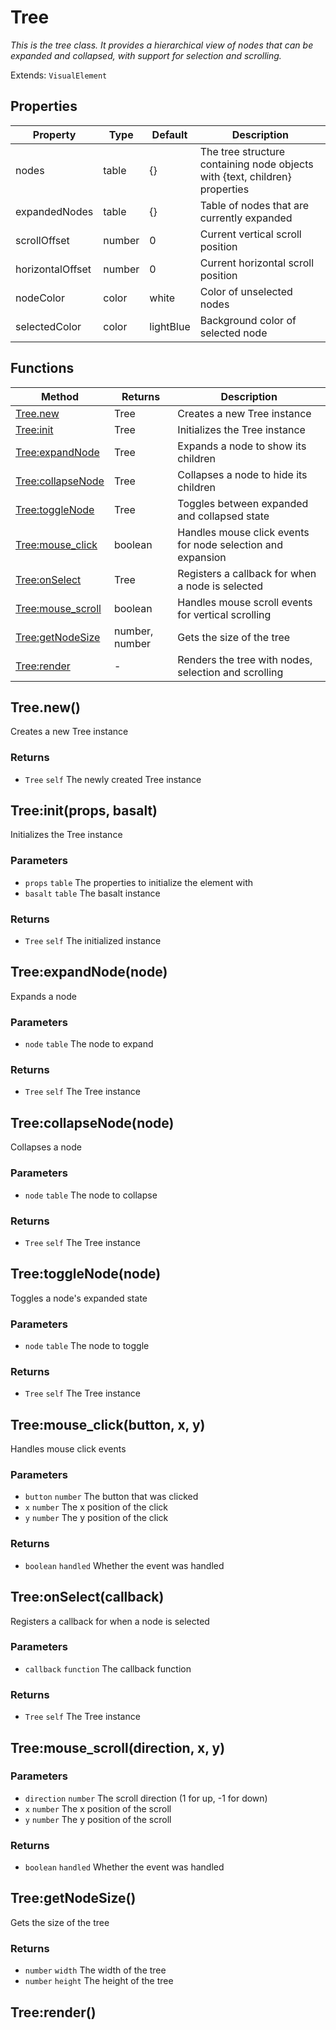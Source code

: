 # Tree
_This is the tree class. It provides a hierarchical view of nodes that can be expanded and collapsed,
with support for selection and scrolling._

Extends: `VisualElement`

## Properties

|Property|Type|Default|Description|
|---|---|---|---|
|nodes|table|{}|The tree structure containing node objects with {text, children} properties|
|expandedNodes|table|{}|Table of nodes that are currently expanded|
|scrollOffset|number|0|Current vertical scroll position|
|horizontalOffset|number|0|Current horizontal scroll position|
|nodeColor|color|white|Color of unselected nodes|
|selectedColor|color|lightBlue|Background color of selected node|

## Functions

|Method|Returns|Description|
|---|---|---|
|[Tree.new](#tree-new)|Tree|Creates a new Tree instance|
|[Tree:init](#tree-init-props-basalt)|Tree|Initializes the Tree instance|
|[Tree:expandNode](#tree-expandnode-node)|Tree|Expands a node to show its children|
|[Tree:collapseNode](#tree-collapsenode-node)|Tree|Collapses a node to hide its children|
|[Tree:toggleNode](#tree-togglenode-node)|Tree|Toggles between expanded and collapsed state|
|[Tree:mouse_click](#tree-mouse-click-button-x-y)|boolean|Handles mouse click events for node selection and expansion|
|[Tree:onSelect](#tree-onselect-callback)|Tree|Registers a callback for when a node is selected|
|[Tree:mouse_scroll](#tree-mouse-scroll-direction-x-y)|boolean|Handles mouse scroll events for vertical scrolling|
|[Tree:getNodeSize](#tree-getnodesize)|number, number|Gets the size of the tree|
|[Tree:render](#tree-render)|-|Renders the tree with nodes, selection and scrolling|

## Tree.new()

Creates a new Tree instance

### Returns
* `Tree` `self` The newly created Tree instance

## Tree:init(props, basalt)

Initializes the Tree instance

### Parameters
* `props` `table` The properties to initialize the element with
* `basalt` `table` The basalt instance

### Returns
* `Tree` `self` The initialized instance

## Tree:expandNode(node)

Expands a node

### Parameters
* `node` `table` The node to expand

### Returns
* `Tree` `self` The Tree instance

## Tree:collapseNode(node)

Collapses a node

### Parameters
* `node` `table` The node to collapse

### Returns
* `Tree` `self` The Tree instance

## Tree:toggleNode(node)

Toggles a node's expanded state

### Parameters
* `node` `table` The node to toggle

### Returns
* `Tree` `self` The Tree instance

## Tree:mouse_click(button, x, y)

Handles mouse click events

### Parameters
* `button` `number` The button that was clicked
* `x` `number` The x position of the click
* `y` `number` The y position of the click

### Returns
* `boolean` `handled` Whether the event was handled

## Tree:onSelect(callback)

Registers a callback for when a node is selected

### Parameters
* `callback` `function` The callback function

### Returns
* `Tree` `self` The Tree instance

## Tree:mouse_scroll(direction, x, y)
### Parameters
* `direction` `number` The scroll direction (1 for up, -1 for down)
* `x` `number` The x position of the scroll
* `y` `number` The y position of the scroll

### Returns
* `boolean` `handled` Whether the event was handled

## Tree:getNodeSize()

Gets the size of the tree

### Returns
* `number` `width` The width of the tree
* `number` `height` The height of the tree

## Tree:render()